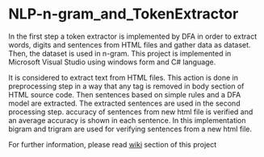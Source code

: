 # NLP-n-gram_and_TokenExtractor
In the first step a token extractor is implemented by DFA in order to extract words, digits and sentences from HTML files and gather data as dataset. Then, the dataset is used in n-gram.
This project is implemented in Microsoft Visual Studio using windows form and C# language.

It is considered to extract text from HTML files. This action is done in preprocessing step in a way that any tag is removed in body section of HTML source code. Then sentences based on simple rules and a DFA model are extracted. The extracted sentences are used in the second processing step. accuracy of sentences from new html file is verified and an average accuracy is shown in each sentence. In this implementation bigram and trigram are used for verifying sentences from a new html file.

For further information, please read [wiki](https://github.com/mortezamg63/NLP-n-gram_and_TokenExtractor/wiki/Preprocessing--%5C--Extracting-Tokens) section of this project
